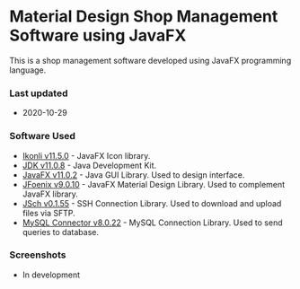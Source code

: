 # Material Design Shop Management Software using JavaFX
This is a shop management software developed using JavaFX programming language.   
### Last updated
* 2020-10-29

### Software Used
  * [Ikonli v11.5.0](https://github.com/kordamp/ikonli) - JavaFX Icon library.
  * [JDK v11.0.8](https://github.com/openjdk/jdk) - Java Development Kit.
  * [JavaFX v11.0.2](https://github.com/openjdk/jfx) - Java GUI Library. Used to design interface.
  * [JFoenix v9.0.10](https://github.com/jfoenixadmin/JFoenix) - JavaFX Material Design Library. Used to complement JavaFX library.
  * [JSch v0.1.55](https://github.com/is/jsch) - SSH Connection Library. Used to download and upload files via SFTP.
  * [MySQL Connector v8.0.22](https://github.com/mysql/mysql-connector-j) - MySQL Connection Library. Used to send queries to database.

### Screenshots
* In development
